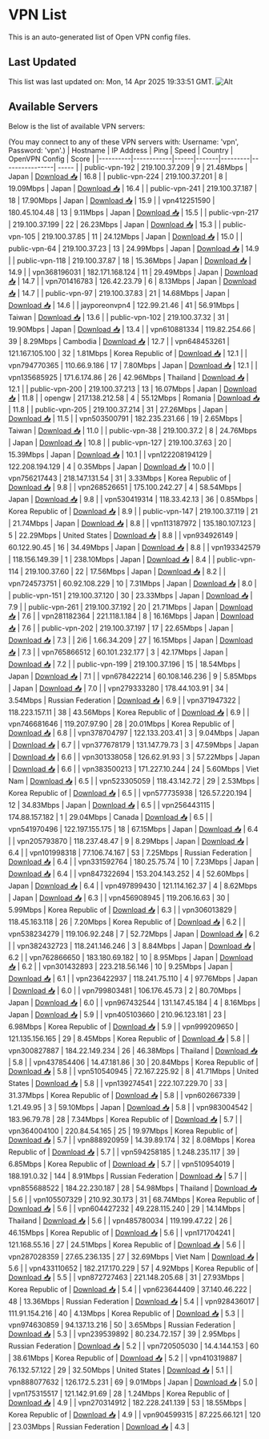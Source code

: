 # VPN List

This is an auto-generated list of Open VPN config files.

## Last Updated

This list was last updated on: Mon, 14 Apr 2025 19:33:51 GMT.
![Alt](https://repobeats.axiom.co/api/embed/186b98318ef1479477931607c1ad7d823f12451f.svg "Repobeats analytics image")

## Available Servers

Below is the list of available VPN servers:

(You may connect to any of these VPN servers with: Username: 'vpn', Password: 'vpn'.)
| Hostname | IP Address | Ping | Speed | Country | OpenVPN Config | Score |
|----------|------------|------|-------|---------|----------------| ----- |
| public-vpn-192 | 219.100.37.209 | 9 | 21.48Mbps | Japan | [Download 📥](./configs/server_0_JP.ovpn) | 16.8 |
| public-vpn-224 | 219.100.37.201 | 8 | 19.09Mbps | Japan | [Download 📥](./configs/server_1_JP.ovpn) | 16.4 |
| public-vpn-241 | 219.100.37.187 | 18 | 17.90Mbps | Japan | [Download 📥](./configs/server_2_JP.ovpn) | 15.9 |
| vpn412251590 | 180.45.104.48 | 13 | 9.11Mbps | Japan | [Download 📥](./configs/server_3_JP.ovpn) | 15.5 |
| public-vpn-217 | 219.100.37.199 | 22 | 26.23Mbps | Japan | [Download 📥](./configs/server_4_JP.ovpn) | 15.3 |
| public-vpn-105 | 219.100.37.85 | 11 | 24.12Mbps | Japan | [Download 📥](./configs/server_5_JP.ovpn) | 15.0 |
| public-vpn-64 | 219.100.37.23 | 13 | 24.99Mbps | Japan | [Download 📥](./configs/server_6_JP.ovpn) | 14.9 |
| public-vpn-118 | 219.100.37.87 | 18 | 15.36Mbps | Japan | [Download 📥](./configs/server_7_JP.ovpn) | 14.9 |
| vpn368196031 | 182.171.168.124 | 11 | 29.49Mbps | Japan | [Download 📥](./configs/server_8_JP.ovpn) | 14.7 |
| vpn701416783 | 126.42.23.79 | 6 | 8.13Mbps | Japan | [Download 📥](./configs/server_9_JP.ovpn) | 14.7 |
| public-vpn-97 | 219.100.37.83 | 21 | 14.68Mbps | Japan | [Download 📥](./configs/server_10_JP.ovpn) | 14.6 |
| jayporeonvpn4 | 122.99.21.46 | 41 | 56.91Mbps | Taiwan | [Download 📥](./configs/server_11_TW.ovpn) | 13.6 |
| public-vpn-102 | 219.100.37.32 | 31 | 19.90Mbps | Japan | [Download 📥](./configs/server_12_JP.ovpn) | 13.4 |
| vpn610881334 | 119.82.254.66 | 39 | 8.29Mbps | Cambodia | [Download 📥](./configs/server_13_KH.ovpn) | 12.7 |
| vpn648453261 | 121.167.105.100 | 32 | 1.81Mbps | Korea Republic of | [Download 📥](./configs/server_14_KR.ovpn) | 12.1 |
| vpn794770365 | 110.66.9.186 | 17 | 7.80Mbps | Japan | [Download 📥](./configs/server_15_JP.ovpn) | 12.1 |
| vpn135685925 | 171.6.174.86 | 26 | 42.96Mbps | Thailand | [Download 📥](./configs/server_16_TH.ovpn) | 12.1 |
| public-vpn-200 | 219.100.37.213 | 13 | 16.07Mbps | Japan | [Download 📥](./configs/server_17_JP.ovpn) | 11.8 |
| opengw | 217.138.212.58 | 4 | 55.12Mbps | Romania | [Download 📥](./configs/server_18_RO.ovpn) | 11.8 |
| public-vpn-205 | 219.100.37.214 | 31 | 27.26Mbps | Japan | [Download 📥](./configs/server_19_JP.ovpn) | 11.5 |
| vpn503500791 | 182.235.231.66 | 19 | 2.65Mbps | Taiwan | [Download 📥](./configs/server_20_TW.ovpn) | 11.0 |
| public-vpn-38 | 219.100.37.2 | 8 | 24.76Mbps | Japan | [Download 📥](./configs/server_21_JP.ovpn) | 10.8 |
| public-vpn-127 | 219.100.37.63 | 20 | 15.39Mbps | Japan | [Download 📥](./configs/server_22_JP.ovpn) | 10.1 |
| vpn122208194129 | 122.208.194.129 | 4 | 0.35Mbps | Japan | [Download 📥](./configs/server_23_JP.ovpn) | 10.0 |
| vpn756217443 | 218.147.131.54 | 31 | 3.33Mbps | Korea Republic of | [Download 📥](./configs/server_24_KR.ovpn) | 9.8 |
| vpn268526651 | 175.100.242.27 | 4 | 58.54Mbps | Japan | [Download 📥](./configs/server_25_JP.ovpn) | 9.8 |
| vpn530419314 | 118.33.42.13 | 36 | 0.85Mbps | Korea Republic of | [Download 📥](./configs/server_26_KR.ovpn) | 8.9 |
| public-vpn-147 | 219.100.37.119 | 21 | 21.74Mbps | Japan | [Download 📥](./configs/server_27_JP.ovpn) | 8.8 |
| vpn113187972 | 135.180.107.123 | 5 | 22.29Mbps | United States | [Download 📥](./configs/server_28_US.ovpn) | 8.8 |
| vpn934926149 | 60.122.90.45 | 16 | 34.49Mbps | Japan | [Download 📥](./configs/server_29_JP.ovpn) | 8.8 |
| vpn193342579 | 118.156.149.39 | 1 | 238.10Mbps | Japan | [Download 📥](./configs/server_30_JP.ovpn) | 8.4 |
| public-vpn-114 | 219.100.37.60 | 22 | 17.56Mbps | Japan | [Download 📥](./configs/server_31_JP.ovpn) | 8.2 |
| vpn724573751 | 60.92.108.229 | 10 | 7.31Mbps | Japan | [Download 📥](./configs/server_32_JP.ovpn) | 8.0 |
| public-vpn-151 | 219.100.37.120 | 30 | 23.33Mbps | Japan | [Download 📥](./configs/server_33_JP.ovpn) | 7.9 |
| public-vpn-261 | 219.100.37.192 | 20 | 21.71Mbps | Japan | [Download 📥](./configs/server_34_JP.ovpn) | 7.6 |
| vpn281182364 | 221.118.1.184 | 8 | 16.16Mbps | Japan | [Download 📥](./configs/server_35_JP.ovpn) | 7.6 |
| public-vpn-202 | 219.100.37.197 | 17 | 22.65Mbps | Japan | [Download 📥](./configs/server_36_JP.ovpn) | 7.3 |
| 2i6 | 1.66.34.209 | 27 | 16.15Mbps | Japan | [Download 📥](./configs/server_37_JP.ovpn) | 7.3 |
| vpn765866512 | 60.101.232.177 | 3 | 42.17Mbps | Japan | [Download 📥](./configs/server_38_JP.ovpn) | 7.2 |
| public-vpn-199 | 219.100.37.196 | 15 | 18.54Mbps | Japan | [Download 📥](./configs/server_39_JP.ovpn) | 7.1 |
| vpn678422214 | 60.108.146.236 | 9 | 5.85Mbps | Japan | [Download 📥](./configs/server_40_JP.ovpn) | 7.0 |
| vpn279333280 | 178.44.103.91 | 34 | 3.54Mbps | Russian Federation | [Download 📥](./configs/server_41_RU.ovpn) | 6.9 |
| vpn371947322 | 118.223.157.11 | 38 | 43.56Mbps | Korea Republic of | [Download 📥](./configs/server_42_KR.ovpn) | 6.9 |
| vpn746681646 | 119.207.97.90 | 28 | 20.01Mbps | Korea Republic of | [Download 📥](./configs/server_43_KR.ovpn) | 6.8 |
| vpn378704797 | 122.133.203.41 | 3 | 9.04Mbps | Japan | [Download 📥](./configs/server_44_JP.ovpn) | 6.7 |
| vpn377678179 | 131.147.79.73 | 3 | 47.59Mbps | Japan | [Download 📥](./configs/server_45_JP.ovpn) | 6.6 |
| vpn301338058 | 126.62.91.93 | 3 | 57.22Mbps | Japan | [Download 📥](./configs/server_46_JP.ovpn) | 6.6 |
| vpn383500213 | 171.227.10.244 | 24 | 5.60Mbps | Viet Nam | [Download 📥](./configs/server_47_VN.ovpn) | 6.5 |
| vpn523305059 | 118.43.142.72 | 29 | 2.53Mbps | Korea Republic of | [Download 📥](./configs/server_48_KR.ovpn) | 6.5 |
| vpn577735938 | 126.57.220.194 | 12 | 34.83Mbps | Japan | [Download 📥](./configs/server_49_JP.ovpn) | 6.5 |
| vpn256443115 | 174.88.157.182 | 1 | 29.04Mbps | Canada | [Download 📥](./configs/server_50_CA.ovpn) | 6.5 |
| vpn541970496 | 122.197.155.175 | 18 | 67.15Mbps | Japan | [Download 📥](./configs/server_51_JP.ovpn) | 6.4 |
| vpn205793870 | 118.237.48.47 | 9 | 8.29Mbps | Japan | [Download 📥](./configs/server_52_JP.ovpn) | 6.4 |
| vpn101998318 | 77.106.74.167 | 53 | 7.25Mbps | Russian Federation | [Download 📥](./configs/server_53_RU.ovpn) | 6.4 |
| vpn331592764 | 180.25.75.74 | 10 | 7.23Mbps | Japan | [Download 📥](./configs/server_54_JP.ovpn) | 6.4 |
| vpn847322694 | 153.204.143.252 | 4 | 52.60Mbps | Japan | [Download 📥](./configs/server_55_JP.ovpn) | 6.4 |
| vpn497899430 | 121.114.162.37 | 4 | 8.62Mbps | Japan | [Download 📥](./configs/server_56_JP.ovpn) | 6.3 |
| vpn456908945 | 119.206.16.63 | 30 | 5.99Mbps | Korea Republic of | [Download 📥](./configs/server_57_KR.ovpn) | 6.3 |
| vpn306013829 | 118.45.163.118 | 26 | 7.20Mbps | Korea Republic of | [Download 📥](./configs/server_58_KR.ovpn) | 6.2 |
| vpn538234279 | 119.106.92.248 | 7 | 52.72Mbps | Japan | [Download 📥](./configs/server_59_JP.ovpn) | 6.2 |
| vpn382432723 | 118.241.146.246 | 3 | 8.84Mbps | Japan | [Download 📥](./configs/server_60_JP.ovpn) | 6.2 |
| vpn762866650 | 183.180.69.182 | 10 | 8.95Mbps | Japan | [Download 📥](./configs/server_61_JP.ovpn) | 6.2 |
| vpn301432893 | 223.218.56.146 | 10 | 9.25Mbps | Japan | [Download 📥](./configs/server_62_JP.ovpn) | 6.1 |
| vpn236422937 | 118.241.75.110 | 4 | 97.76Mbps | Japan | [Download 📥](./configs/server_63_JP.ovpn) | 6.0 |
| vpn799803481 | 106.176.45.73 | 2 | 80.70Mbps | Japan | [Download 📥](./configs/server_64_JP.ovpn) | 6.0 |
| vpn967432544 | 131.147.45.184 | 4 | 8.16Mbps | Japan | [Download 📥](./configs/server_65_JP.ovpn) | 5.9 |
| vpn405103660 | 210.96.123.181 | 23 | 6.98Mbps | Korea Republic of | [Download 📥](./configs/server_66_KR.ovpn) | 5.9 |
| vpn999209650 | 121.135.156.165 | 29 | 8.45Mbps | Korea Republic of | [Download 📥](./configs/server_67_KR.ovpn) | 5.8 |
| vpn300827887 | 184.22.149.234 | 26 | 46.38Mbps | Thailand | [Download 📥](./configs/server_68_TH.ovpn) | 5.8 |
| vpn437854406 | 14.47.181.86 | 30 | 20.84Mbps | Korea Republic of | [Download 📥](./configs/server_69_KR.ovpn) | 5.8 |
| vpn510540945 | 72.167.225.92 | 8 | 41.71Mbps | United States | [Download 📥](./configs/server_70_US.ovpn) | 5.8 |
| vpn139274541 | 222.107.229.70 | 33 | 31.37Mbps | Korea Republic of | [Download 📥](./configs/server_71_KR.ovpn) | 5.8 |
| vpn602667339 | 1.21.49.95 | 3 | 59.10Mbps | Japan | [Download 📥](./configs/server_72_JP.ovpn) | 5.8 |
| vpn983004542 | 183.96.79.78 | 28 | 7.34Mbps | Korea Republic of | [Download 📥](./configs/server_73_KR.ovpn) | 5.7 |
| vpn364004100 | 220.84.54.165 | 25 | 19.97Mbps | Korea Republic of | [Download 📥](./configs/server_74_KR.ovpn) | 5.7 |
| vpn888920959 | 14.39.89.174 | 32 | 8.08Mbps | Korea Republic of | [Download 📥](./configs/server_75_KR.ovpn) | 5.7 |
| vpn594258185 | 1.248.235.117 | 39 | 6.85Mbps | Korea Republic of | [Download 📥](./configs/server_76_KR.ovpn) | 5.7 |
| vpn510954019 | 188.191.0.32 | 144 | 8.91Mbps | Russian Federation | [Download 📥](./configs/server_77_RU.ovpn) | 5.7 |
| vpn855688522 | 184.22.230.187 | 28 | 54.98Mbps | Thailand | [Download 📥](./configs/server_78_TH.ovpn) | 5.6 |
| vpn105507329 | 210.92.30.173 | 31 | 68.74Mbps | Korea Republic of | [Download 📥](./configs/server_79_KR.ovpn) | 5.6 |
| vpn604427232 | 49.228.115.240 | 29 | 14.14Mbps | Thailand | [Download 📥](./configs/server_80_TH.ovpn) | 5.6 |
| vpn485780034 | 119.199.47.22 | 26 | 46.15Mbps | Korea Republic of | [Download 📥](./configs/server_81_KR.ovpn) | 5.6 |
| vpn171704241 | 121.168.55.16 | 27 | 24.51Mbps | Korea Republic of | [Download 📥](./configs/server_82_KR.ovpn) | 5.6 |
| vpn287028359 | 27.65.236.135 | 27 | 32.69Mbps | Viet Nam | [Download 📥](./configs/server_83_VN.ovpn) | 5.6 |
| vpn433110652 | 182.217.170.229 | 57 | 4.92Mbps | Korea Republic of | [Download 📥](./configs/server_84_KR.ovpn) | 5.5 |
| vpn872727463 | 221.148.205.68 | 31 | 27.93Mbps | Korea Republic of | [Download 📥](./configs/server_85_KR.ovpn) | 5.4 |
| vpn623644409 | 37.140.46.222 | 48 | 13.36Mbps | Russian Federation | [Download 📥](./configs/server_86_RU.ovpn) | 5.4 |
| vpn928436017 | 111.91.154.216 | 40 | 4.13Mbps | Korea Republic of | [Download 📥](./configs/server_87_KR.ovpn) | 5.3 |
| vpn974630859 | 94.137.13.216 | 50 | 3.65Mbps | Russian Federation | [Download 📥](./configs/server_88_RU.ovpn) | 5.3 |
| vpn239539892 | 80.234.72.157 | 39 | 2.95Mbps | Russian Federation | [Download 📥](./configs/server_89_RU.ovpn) | 5.2 |
| vpn720505030 | 14.4.144.153 | 60 | 38.61Mbps | Korea Republic of | [Download 📥](./configs/server_90_KR.ovpn) | 5.2 |
| vpn410319887 | 76.132.57.122 | 29 | 32.50Mbps | United States | [Download 📥](./configs/server_91_US.ovpn) | 5.1 |
| vpn888077632 | 126.172.5.231 | 69 | 9.01Mbps | Japan | [Download 📥](./configs/server_92_JP.ovpn) | 5.0 |
| vpn175315517 | 121.142.91.69 | 28 | 1.24Mbps | Korea Republic of | [Download 📥](./configs/server_93_KR.ovpn) | 4.9 |
| vpn270314912 | 182.228.241.139 | 53 | 18.55Mbps | Korea Republic of | [Download 📥](./configs/server_94_KR.ovpn) | 4.9 |
| vpn904599315 | 87.225.66.121 | 120 | 23.03Mbps | Russian Federation | [Download 📥](./configs/server_95_RU.ovpn) | 4.3 |
